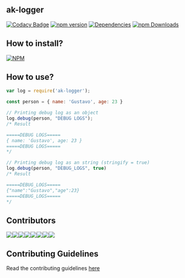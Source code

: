 ## ak-logger
[![Codacy Badge](https://api.codacy.com/project/badge/Grade/82da24186bea4da789802315da1686b1)](https://app.codacy.com/app/arshadkazmi42/ak-logger?utm_source=github.com&utm_medium=referral&utm_content=arshadkazmi42/ak-logger&utm_campaign=Badge_Grade_Dashboard)
[![npm version](https://badge.fury.io/js/ak-logger.svg)](https://badge.fury.io/js/ak-logger)
[![Dependencies](https://david-dm.org/arshadkazmi42/ak-logger.svg)](https://david-dm.org/arshadkazmi42/ak-logger)
[![npm Downloads](https://img.shields.io/npm/dm/ak-logger.svg)](https://www.npmjs.com/package/ak-logger)

## How to install?

[![NPM](https://nodei.co/npm/ak-logger.png)](https://www.npmjs.com/package/ak-logger/)

## How to use?

```js
var log = require('ak-logger');

const person = { name: 'Gustavo', age: 23 }

// Printing debug log as an object
log.debug(person, "DEBUG LOGS");
/* Result

=====DEBUG LOGS=====
{ name: 'Gustavo', age: 23 }
=====DEBUG LOGS=====
*/

// Printing debug log as an string (stringify = true)
log.debug(person, "DEBUG_LOGS", true)
/* Result

=====DEBUG_LOGS=====
{"name":"Gustavo","age":23}
=====DEBUG_LOGS=====
*/


```

## Contributors

[![](https://sourcerer.io/fame/arshadkazmi42/arshadkazmi42/ak-logger/images/0)](https://sourcerer.io/fame/arshadkazmi42/arshadkazmi42/ak-logger/links/0)[![](https://sourcerer.io/fame/arshadkazmi42/arshadkazmi42/ak-logger/images/1)](https://sourcerer.io/fame/arshadkazmi42/arshadkazmi42/ak-logger/links/1)[![](https://sourcerer.io/fame/arshadkazmi42/arshadkazmi42/ak-logger/images/2)](https://sourcerer.io/fame/arshadkazmi42/arshadkazmi42/ak-logger/links/2)[![](https://sourcerer.io/fame/arshadkazmi42/arshadkazmi42/ak-logger/images/3)](https://sourcerer.io/fame/arshadkazmi42/arshadkazmi42/ak-logger/links/3)[![](https://sourcerer.io/fame/arshadkazmi42/arshadkazmi42/ak-logger/images/4)](https://sourcerer.io/fame/arshadkazmi42/arshadkazmi42/ak-logger/links/4)[![](https://sourcerer.io/fame/arshadkazmi42/arshadkazmi42/ak-logger/images/5)](https://sourcerer.io/fame/arshadkazmi42/arshadkazmi42/ak-logger/links/5)[![](https://sourcerer.io/fame/arshadkazmi42/arshadkazmi42/ak-logger/images/6)](https://sourcerer.io/fame/arshadkazmi42/arshadkazmi42/ak-logger/links/6)[![](https://sourcerer.io/fame/arshadkazmi42/arshadkazmi42/ak-logger/images/7)](https://sourcerer.io/fame/arshadkazmi42/arshadkazmi42/ak-logger/links/7)


## Contributing Guidelines

Read the contributing guidelines [here](https://github.com/arshadkazmi42/ak-logger/blob/master/CONTRIBUTING.md)



